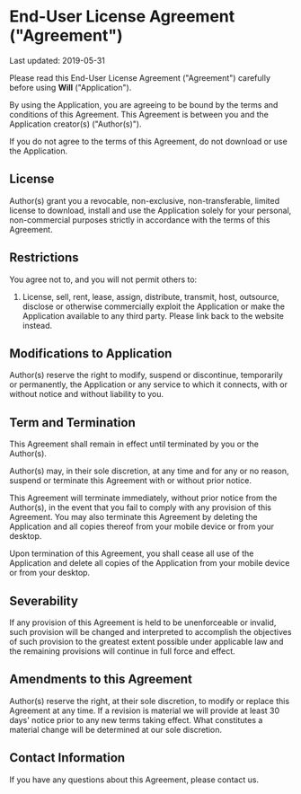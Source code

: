 # End-User License Agreement ("Agreement")

Last updated: 2019-05-31

Please read this End-User License Agreement ("Agreement") carefully before using **Will** ("Application").

By using the Application, you are agreeing to be bound by the terms and conditions of this Agreement. This Agreement is between you and the Application creator(s) ("Author(s)").

If you do not agree to the terms of this Agreement, do not download or use the Application.


## License

Author(s) grant you a revocable, non-exclusive, non-transferable, limited license to download, install and use the Application solely for your personal, non-commercial purposes strictly in accordance with the terms of this Agreement.


## Restrictions

You agree not to, and you will not permit others to:

1. License, sell, rent, lease, assign, distribute, transmit, host, outsource, disclose or otherwise commercially exploit the Application or make the Application available to any third party. Please link back to the website instead.


## Modifications to Application

Author(s) reserve the right to modify, suspend or discontinue, temporarily or permanently, the Application or any service to which it connects, with or without notice and without liability to you.


## Term and Termination

This Agreement shall remain in effect until terminated by you or the Author(s).

Author(s) may, in their sole discretion, at any time and for any or no reason, suspend or terminate this Agreement with or without prior notice.

This Agreement will terminate immediately, without prior notice from the Author(s), in the event that you fail to comply with any provision of this Agreement. You may also terminate this Agreement by deleting the Application and all copies thereof from your mobile device or from your desktop.

Upon termination of this Agreement, you shall cease all use of the Application and delete all copies of the Application from your mobile device or from your desktop.


## Severability

If any provision of this Agreement is held to be unenforceable or invalid, such provision will be changed and interpreted to accomplish the objectives of such provision to the greatest extent possible under applicable law and the remaining provisions will continue in full force and effect.


## Amendments to this Agreement

Author(s) reserve the right, at their sole discretion, to modify or replace this Agreement at any time. If a revision is material we will provide at least 30 days' notice prior to any new terms taking effect. What constitutes a material change will be determined at our sole discretion.


## Contact Information

If you have any questions about this Agreement, please contact us.
